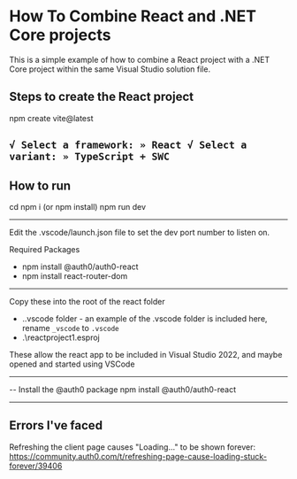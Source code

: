 ﻿# How To Combine React and .NET Core projects

This is a simple example of how to combine a React project with a .NET Core project within the same Visual Studio solution file.

## Steps to create the React project

npm create vite@latest

`
√ Select a framework: » React
√ Select a variant: » TypeScript + SWC
`
--------------------------------------

## How to run

cd <project-root>
npm i			(or npm install)
npm run dev

--------------------------------------

Edit the .vscode/launch.json file to set the dev port number to listen on.

Required Packages
  * npm install @auth0/auth0-react
  * npm install react-router-dom

--------------------------------------
Copy these into the root of the react folder
  * .\.vscode folder  - an example of the .vscode folder is included here, rename `_vscode` to `.vscode`
  * .\reactproject1.esproj

These allow the react app to be included in Visual Studio 2022, and maybe opened and started using VSCode

--------------------------------------

-- Install the @auth0 package
npm install @auth0/auth0-react


---------------------------
Errors I've faced
---------------------------
Refreshing the client page causes "Loading..." to be shown forever:
	https://community.auth0.com/t/refreshing-page-cause-loading-stuck-forever/39406
